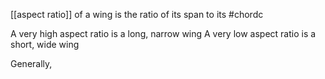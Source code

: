 [[aspect ratio]] of a wing is the ratio of its span to its #chordc 

A very high aspect ratio is a long, narrow wing
A very low aspect ratio is a short, wide wing

Generally, 